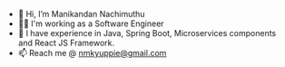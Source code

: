 - 👋 Hi, I’m Manikandan Nachimuthu
- 👩‍💻 I'm working as a Software Engineer
- 🔨 I have experience in Java, Spring Boot, Microservices components and React JS Framework.
- 📫 Reach me @ nmkyuppie@gmail.com

<!---
nmkyuppie/nmkyuppie is a ✨ special ✨ repository because its `README.md` (this file) appears on your GitHub profile.
You can click the Preview link to take a look at your changes.
--->
